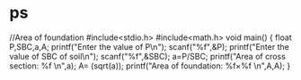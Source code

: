 # ps
//Area of foundation
#include<stdio.h>
#include<math.h>
void main()
{
float P,SBC,a,A; 
printf("Enter the value of P\n");
scanf("%f",&P); 
printf("Enter the value of SBC of soil\n");
scanf("%f",&SBC);
a=P/SBC;
printf("Area of cross section: %f \n",a); 
A= (sqrt(a)); 
printf("Area of foundation: %f×%f \n",A,A);
}
